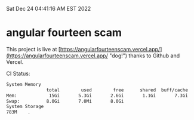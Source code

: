 Sat Dec 24 04:41:16 AM EST 2022

# angular fourteen scam


This project is live at [https://angularfourteenscam.vercel.app/](https://angularfourteenscam.vercel.app/ "dog!") thanks to Github and Vercel.

CI Status: 

```bash
System Memory
               total        used        free      shared  buff/cache   available
Mem:            15Gi       5.3Gi       2.6Gi       1.1Gi       7.3Gi       8.5Gi
Swap:          8.0Gi       7.0Mi       8.0Gi
System Storage
783M	.
```
```bash
